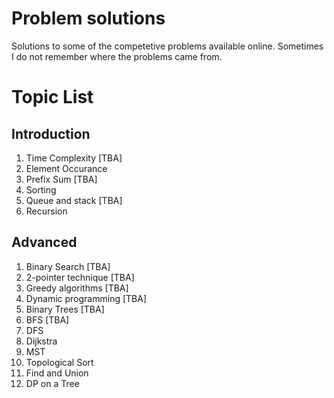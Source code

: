 # Problem solutions
Solutions to some of the competetive problems available online. Sometimes I do not remember where the problems came from.

# Topic List

## Introduction
1. Time Complexity [TBA]
2. Element Occurance
3. Prefix Sum [TBA]
4. Sorting 
5. Queue and stack [TBA]
6. Recursion

## Advanced
1. Binary Search [TBA]
2. 2-pointer technique [TBA]
3. Greedy algorithms [TBA]
4. Dynamic programming [TBA]
5. Binary Trees [TBA]
6. BFS [TBA]
7. DFS
8. Dijkstra
9. MST
10. Topological Sort
11. Find and Union
12. DP on a Tree